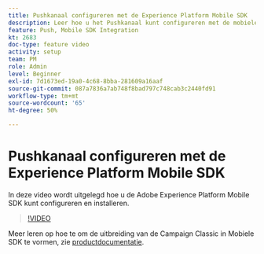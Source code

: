 ```yaml
---
title: Pushkanaal configureren met de Experience Platform Mobile SDK
description: Leer hoe u het Pushkanaal kunt configureren met de mobiele SDK van Experience Cloud.
feature: Push, Mobile SDK Integration
kt: 2683
doc-type: feature video
activity: setup
team: PM
role: Admin
level: Beginner
exl-id: 7d1673ed-19a0-4c68-8bba-281609a16aaf
source-git-commit: 087a7836a7ab748f8bad797c748cab3c2440fd91
workflow-type: tm+mt
source-wordcount: '65'
ht-degree: 50%

---
```


# Pushkanaal configureren met de Experience Platform Mobile SDK

In deze video wordt uitgelegd hoe u de Adobe Experience Platform Mobile SDK kunt configureren en installeren.

>[!VIDEO](https://video.tv.adobe.com/v/27699?quality=12&learn=on)

Meer leren op hoe te om de uitbreiding van de Campaign Classic in Mobiele SDK te vormen, zie [productdocumentatie](hhttps://github.com/Adobe-Marketing-Cloud/aep-sdks-documentation/blob/master/using-mobile-extensions/adobe-campaignclassic/README.md).
